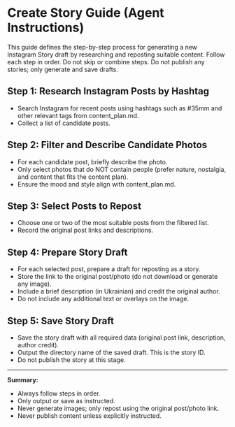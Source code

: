 # Create Story Guide (Agent Instructions)

This guide defines the step-by-step process for generating a new Instagram Story draft by researching and reposting suitable content. Follow each step in order. Do not skip or combine steps. Do not publish any stories; only generate and save drafts.

## Step 1: Research Instagram Posts by Hashtag

- Search Instagram for recent posts using hashtags such as #35mm and other relevant tags from content_plan.md.
- Collect a list of candidate posts.

## Step 2: Filter and Describe Candidate Photos

- For each candidate post, briefly describe the photo.
- Only select photos that do NOT contain people (prefer nature, nostalgia, and content that fits the content plan).
- Ensure the mood and style align with content_plan.md.

## Step 3: Select Posts to Repost

- Choose one or two of the most suitable posts from the filtered list.
- Record the original post links and descriptions.

## Step 4: Prepare Story Draft

- For each selected post, prepare a draft for reposting as a story.
- Store the link to the original post/photo (do not download or generate any image).
- Include a brief description (in Ukrainian) and credit the original author.
- Do not include any additional text or overlays on the image.

## Step 5: Save Story Draft

- Save the story draft with all required data (original post link, description, author credit).
- Output the directory name of the saved draft. This is the story ID.
- Do not publish the story at this stage.

---

**Summary:**
- Always follow steps in order.
- Only output or save as instructed.
- Never generate images; only repost using the original post/photo link.
- Never publish content unless explicitly instructed.